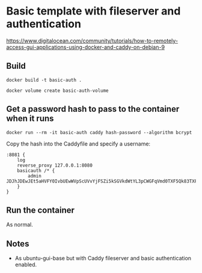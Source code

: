 # Basic template with fileserver and authentication

https://www.digitalocean.com/community/tutorials/how-to-remotely-access-gui-applications-using-docker-and-caddy-on-debian-9


## Build

```
docker build -t basic-auth .

docker volume create basic-auth-volume
```

## Get a password hash to pass to the container when it runs

```
docker run --rm -it basic-auth caddy hash-password --algorithm bcrypt

```

Copy the hash into the Caddyfile and specify a username:

```
:8081 {
    log
    reverse_proxy 127.0.0.1:8080
    basicauth /* {
        admin JDJhJDEwJEt5aHVFY0IvbUEwWVpScUVvYjFSZi5kSGVkdWtYL3pCWGFqVmd0TXF5Qk83TXFrMnVBUEFP
    }
}
```


## Run the container

As normal.

## Notes

* As ubuntu-gui-base but with Caddy fileserver and basic authentication enabled.



